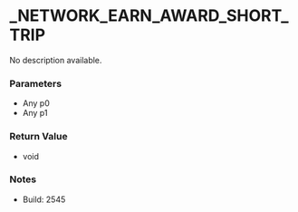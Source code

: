 # _NETWORK_EARN_AWARD_SHORT_TRIP

No description available.

### Parameters
* Any p0
* Any p1

### Return Value
* void

### Notes
* Build: 2545

